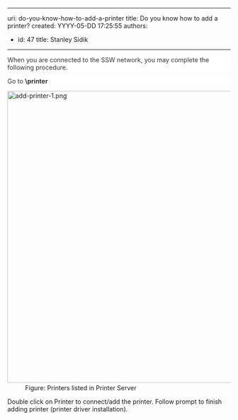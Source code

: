 

---
uri: do-you-know-how-to-add-a-printer
title: Do you know how to add a printer?
created: YYYY-05-DD 17:25:55
authors:
  - id: 47
    title: Stanley Sidik
---




<span class='intro'> <p style="padding&#58;0px;color&#58;#333333;background-color&#58;#ffffff;">​​When you are connected to the SSW network, you may complete the following procedure.</p><p style="padding&#58;0px;color&#58;#333333;background-color&#58;#ffffff;">Go to&#160;<strong style="margin&#58;0px;padding&#58;0px;">\\printer</strong></p> </span>

<dl class="image"><dt>​<img src="/SiteAssets/do-you-know-how-to-add-a-printer/printers.jpg" alt="add-printer-1.png" style="width&#58;659px;" /></dt><dd>Figure&#58; Printers listed in Printer Server</dd></dl><p class="p1">Double click on Printer to connect/add the printer. Follow prompt to finish adding printer (printer driver installation).</p>


